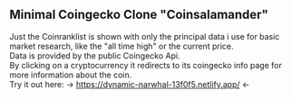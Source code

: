 Minimal Coingecko Clone "Coinsalamander"
---
Just the Coinranklist is shown with only the principal data i use for basic market research, like the "all time high" or the current price.  
Data is provided by the public Coingecko Api.  
By clicking on a cryptocurrency it redirects to its coingecko info page for more information about the coin.  
Try it out here: → https://dynamic-narwhal-13f0f5.netlify.app/ ←


